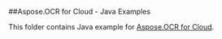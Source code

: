 ##Aspose.OCR for Cloud - Java Examples

This folder contains Java example for [Aspose.OCR for Cloud](http://www.aspose.com/products/ocr/cloud).